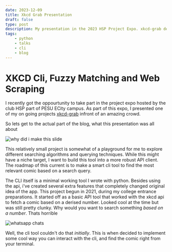 ```yaml
---
date: 2023-12-09
title: Xkcd Grab Presentation
draft: false
type: post
description: My presentation in the 2023 HSP Project Expo. xkcd-grab demonstration, fuzzy searchinig, web scraping and more.
tags:
    - python
    - talks
    - cli
    - blog
---
```


# XKCD Cli, Fuzzy Matching and Web Scraping

I recently got the oppourtunity to take part in the project expo hosted by the club HSP part of PESU ECity campus. As part of this expo, I presented one of my on going projects [xkcd-grab](http://github.com/bwaklog/xkcd-grab) infront of an amazing crowd.

So lets get to the actual part of the blog, what this presentation was all about

![why did i make this slide](https://i.imgur.com/j4xVBvR.jpg)

This relatively small project is somewhat of a playground for me to explore different searching algorithms and querying techniques. While this might have a niche target, I want to build this tool into a more robust API client. The roadmap of this current is to make a smart cli tool to find the most relevant comic based on a search query.

The CLI itself is a minimal working tool I wrote with python. Besides using the api, i've created several extra features that completely changed original idea of the app. This project begun in 2021, during my college entrance preparations. It started off as a basic API tool that worked with the xkcd api to fetch a comic based on a derised number. Looked cool at the time but was still pretty clunky. Why would you want to search something _based on a number_. Thats horrible

![whatsapp chats](https://i.imgur.com/Gzhcsps.jpg)

Well, the cli tool couldn't do that _initially_. This is when decided to implement some cool way you can interact with the cli, and find the comic right from your terminal.
